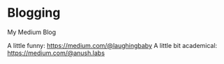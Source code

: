 # Blogging
My Medium Blog

A little funny: https://medium.com/@laughingbaby
A little bit academical: https://medium.com/@anush.labs
